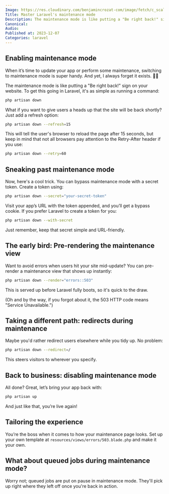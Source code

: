 ```yaml
---
Image: https://res.cloudinary.com/benjamincrozat-com/image/fetch/c_scale,f_webp,q_auto,w_1200/https://github.com/benjamincrozat/content/assets/3613731/827ff581-35ec-4cef-a704-7a0d278e6441
Title: Master Laravel's maintenance mode
Description: The maintenance mode is like putting a "Be right back!" sign on your website. Learn how to get it going.
Canonical: 
Audio:
Published at: 2023-12-07
Categories: laravel
---
```


## Enabling maintenance mode

When it’s time to update your app or perform some maintenance, switching to maintenance mode is super handy. And yet, I always forget it exists. 🤦‍♂️

The maintenance mode is like putting a "Be right back!" sign on your website. To get this going in Laravel, it's as simple as running a command:

```bash
php artisan down
```

What if you want to give users a heads up that the site will be back shortly? Just add a refresh option:

```bash
php artisan down --refresh=15
```
 
This will tell the user's browser to reload the page after 15 seconds, but keep in mind that not all browsers pay attention to the Retry-After header if you use:

```bash
php artisan down --retry=60
```

## Sneaking past maintenance mode

Now, here's a cool trick. You can bypass maintenance mode with a secret token. Create a token using:

```bash
php artisan down --secret="your-secret-token"
```

Visit your app’s URL with the token appended, and you’ll get a bypass cookie. If you prefer Laravel to create a token for you:

```bash
php artisan down --with-secret
```

Just remember, keep that secret simple and URL-friendly.

## The early bird: Pre-rendering the maintenance view

Want to avoid errors when users hit your site mid-update? You can pre-render a maintenance view that shows up instantly:

```bash
php artisan down --render="errors::503"
```

This is served up before Laravel fully boots, so it's quick to the draw.

(Oh and by the way, if you forgot about it, the 503 HTTP code means "Service Unavailable.")

## Taking a different path: redirects during maintenance

Maybe you'd rather redirect users elsewhere while you tidy up. No problem:

```bash
php artisan down --redirect=/
```

This steers visitors to wherever you specify.

## Back to business: disabling maintenance mode

All done? Great, let’s bring your app back with:

```bash
php artisan up
```

And just like that, you’re live again!

## Tailoring the experience

You’re the boss when it comes to how your maintenance page looks. Set up your own template at `resources/views/errors/503.blade.php` and make it your own.

## What about queued jobs during maintenance mode?

Worry not; queued jobs are put on pause in maintenance mode. They'll pick up right where they left off once you're back in action.
